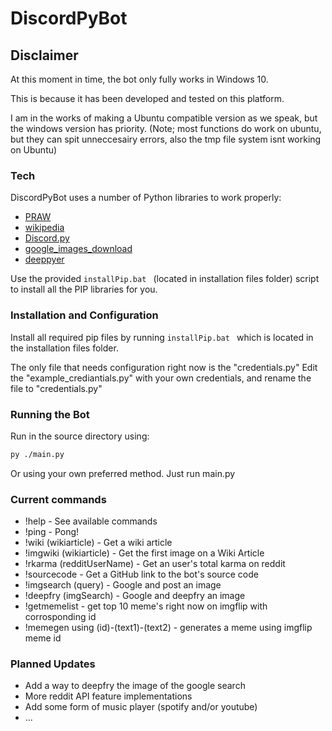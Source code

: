 # DiscordPyBot

## Disclaimer
 At this moment in time, the bot only fully works in Windows 10.

 This is because it has been developed and tested on this platform.
 
 I am in the works of making a Ubuntu compatible version as we speak, but the windows version has priority.
 (Note; most functions do work on ubuntu, but they can spit unneccesairy errors, also the tmp file system isnt working on Ubuntu)

### Tech

DiscordPyBot uses a number of Python libraries to work properly:

* [PRAW](https://pypi.org/project/praw/)
* [wikipedia](https://pypi.org/project/wikipedia/)
* [Discord.py](https://pypi.org/project/discord.py/)
* [google_images_download](https://pypi.org/project/google_images_download/)
* [deeppyer](https://pypi.org/project/deeppyer/)

Use the provided ```installPip.bat ``` (located in installation files folder) script to install all the PIP libraries for you.

###  Installation and Configuration

Install all required pip files by running ```installPip.bat ``` which is located in the installation files folder.

 The only file that needs configuration right now is the "credentials.py"
 Edit the "example_crediantials.py" with your own credentials, and rename the file to "credentials.py"

### Running the Bot

Run in the source directory using:
```sh
py ./main.py
```
Or using your own preferred method. Just run main.py

### Current commands

 * !help - See available commands
 * !ping - Pong!
 * !wiki (wikiarticle) - Get a wiki article
 * !imgwiki (wikiarticle) - Get the first image on a Wiki Article
 * !rkarma (redditUserName) - Get an user's total karma on reddit
 * !sourcecode - Get a GitHub link to the bot's source code
 * !imgsearch (query) - Google and post an image
 * !deepfry (imgSearch) - Google and deepfry an image
 * !getmemelist - get top 10 meme's right now on imgflip with corrosponding id
 * !memegen using (id)-(text1)-(text2) - generates a meme using imgflip meme id

### Planned Updates
 
 * Add a way to deepfry the image of the google search
 * More reddit API feature implementations
 * Add some form of music player (spotify and/or youtube)
 * ...